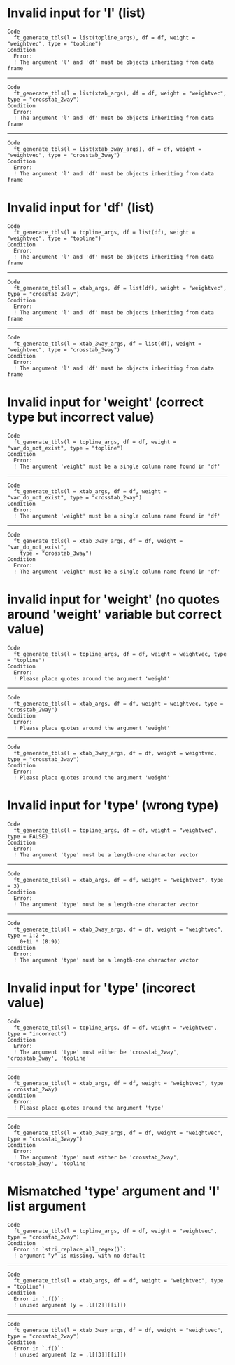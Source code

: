 # Invalid input for 'l' (list)

    Code
      ft_generate_tbls(l = list(topline_args), df = df, weight = "weightvec", type = "topline")
    Condition
      Error:
      ! The argument 'l' and 'df' must be objects inheriting from data frame

---

    Code
      ft_generate_tbls(l = list(xtab_args), df = df, weight = "weightvec", type = "crosstab_2way")
    Condition
      Error:
      ! The argument 'l' and 'df' must be objects inheriting from data frame

---

    Code
      ft_generate_tbls(l = list(xtab_3way_args), df = df, weight = "weightvec", type = "crosstab_3way")
    Condition
      Error:
      ! The argument 'l' and 'df' must be objects inheriting from data frame

# Invalid input for 'df' (list)

    Code
      ft_generate_tbls(l = topline_args, df = list(df), weight = "weightvec", type = "topline")
    Condition
      Error:
      ! The argument 'l' and 'df' must be objects inheriting from data frame

---

    Code
      ft_generate_tbls(l = xtab_args, df = list(df), weight = "weightvec", type = "crosstab_2way")
    Condition
      Error:
      ! The argument 'l' and 'df' must be objects inheriting from data frame

---

    Code
      ft_generate_tbls(l = xtab_3way_args, df = list(df), weight = "weightvec", type = "crosstab_3way")
    Condition
      Error:
      ! The argument 'l' and 'df' must be objects inheriting from data frame

# Invalid input for 'weight' (correct type but incorrect value)

    Code
      ft_generate_tbls(l = topline_args, df = df, weight = "var_do_not_exist", type = "topline")
    Condition
      Error:
      ! The argument 'weight' must be a single column name found in 'df'

---

    Code
      ft_generate_tbls(l = xtab_args, df = df, weight = "var_do_not_exist", type = "crosstab_2way")
    Condition
      Error:
      ! The argument 'weight' must be a single column name found in 'df'

---

    Code
      ft_generate_tbls(l = xtab_3way_args, df = df, weight = "var_do_not_exist",
        type = "crosstab_3way")
    Condition
      Error:
      ! The argument 'weight' must be a single column name found in 'df'

# invalid input for 'weight' (no quotes around 'weight' variable but correct value)

    Code
      ft_generate_tbls(l = topline_args, df = df, weight = weightvec, type = "topline")
    Condition
      Error:
      ! Please place quotes around the argument 'weight'

---

    Code
      ft_generate_tbls(l = xtab_args, df = df, weight = weightvec, type = "crosstab_2way")
    Condition
      Error:
      ! Please place quotes around the argument 'weight'

---

    Code
      ft_generate_tbls(l = xtab_3way_args, df = df, weight = weightvec, type = "crosstab_3way")
    Condition
      Error:
      ! Please place quotes around the argument 'weight'

# Invalid input for 'type' (wrong type)

    Code
      ft_generate_tbls(l = topline_args, df = df, weight = "weightvec", type = FALSE)
    Condition
      Error:
      ! The argument 'type' must be a length-one character vector

---

    Code
      ft_generate_tbls(l = xtab_args, df = df, weight = "weightvec", type = 3)
    Condition
      Error:
      ! The argument 'type' must be a length-one character vector

---

    Code
      ft_generate_tbls(l = xtab_3way_args, df = df, weight = "weightvec", type = 1:2 +
        0+1i * (8:9))
    Condition
      Error:
      ! The argument 'type' must be a length-one character vector

# Invalid input for 'type' (incorect value)

    Code
      ft_generate_tbls(l = topline_args, df = df, weight = "weightvec", type = "incorrect")
    Condition
      Error:
      ! The argument 'type' must either be 'crosstab_2way', 'crosstab_3way', 'topline'

---

    Code
      ft_generate_tbls(l = xtab_args, df = df, weight = "weightvec", type = crosstab_2way)
    Condition
      Error:
      ! Please place quotes around the argument 'type'

---

    Code
      ft_generate_tbls(l = xtab_3way_args, df = df, weight = "weightvec", type = "crosstab_3wayy")
    Condition
      Error:
      ! The argument 'type' must either be 'crosstab_2way', 'crosstab_3way', 'topline'

# Mismatched 'type' argument and 'l' list argument

    Code
      ft_generate_tbls(l = topline_args, df = df, weight = "weightvec", type = "crosstab_2way")
    Condition
      Error in `stri_replace_all_regex()`:
      ! argument "y" is missing, with no default

---

    Code
      ft_generate_tbls(l = xtab_args, df = df, weight = "weightvec", type = "topline")
    Condition
      Error in `.f()`:
      ! unused argument (y = .l[[2]][[i]])

---

    Code
      ft_generate_tbls(l = xtab_3way_args, df = df, weight = "weightvec", type = "crosstab_2way")
    Condition
      Error in `.f()`:
      ! unused argument (z = .l[[3]][[i]])

